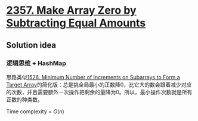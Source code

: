 # [2357. Make Array Zero by Subtracting Equal Amounts](https://leetcode.com/problems/make-array-zero-by-subtracting-equal-amounts/description/)

## Solution idea
### 逻辑思维 + HashMap
思路类似[1526. Minimum Number of Increments on Subarrays to Form a Target Array](https://github.com/szhou12/leetcode-go/tree/main/leetcode/1526-Minimum-Number-of-Increments-on-Subarrays-to-Form-a-Target-Array)的简化版：总是挑全局最小的正数降0，比它大的数会跟着减少对应的次数，并且需要额外一次操作把剩余的量降为0。所以，最小操作次数就是所有正数的种类数。

Time complexity = $O(n)$